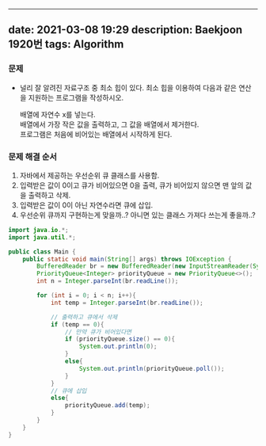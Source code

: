 
---
date: 2021-03-08 19:29
description: Baekjoon 1920번
tags: Algorithm
---

### 문제
* 널리 잘 알려진 자료구조 중 최소 힙이 있다. 최소 힙을 이용하여 다음과 같은 연산을 지원하는 프로그램을 작성하시오.

    배열에 자연수 x를 넣는다.<br>
    배열에서 가장 작은 값을 출력하고, 그 값을 배열에서 제거한다.<br>
    프로그램은 처음에 비어있는 배열에서 시작하게 된다.<br>

### 문제 해결 순서
1. 자바에서 제공하는 우선순위 큐 클래스를 사용함.
2. 입력받은 값이 0이고 큐가 비어있으면 0을 출력, 큐가 비어있지 않으면 맨 앞의 값을 출력하고 삭제.
3. 입력받은 값이 0이 아닌 자연수라면 큐에 삽입.
4. 우선순위 큐까지 구현하는게 맞을까..? 아니면 있는 클래스 가져다 쓰는게 좋을까..?

```java
import java.io.*;
import java.util.*;

public class Main {
    public static void main(String[] args) throws IOException {
        BufferedReader br = new BufferedReader(new InputStreamReader(System.in));
        PriorityQueue<Integer> priorityQueue = new PriorityQueue<>();
        int n = Integer.parseInt(br.readLine());

        for (int i = 0; i < n; i++){
            int temp = Integer.parseInt(br.readLine());

            // 출력하고 큐에서 삭제
            if (temp == 0){
                // 만약 큐가 비어있다면
                if (priorityQueue.size() == 0){
                    System.out.println(0);
                }
                else{
                    System.out.println(priorityQueue.poll());
                }
            }
            // 큐에 삽입
            else{
                priorityQueue.add(temp);
            }
        }
    }
}
```
